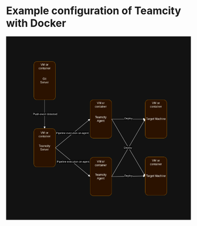 # Example configuration of Teamcity with Docker
![alt text](https://raw.githubusercontent.com/lucadela96/Teamcity-docker/master/example_diagram.png)
